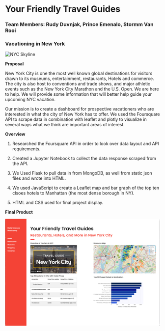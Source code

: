 # Your Friendly Travel Guides

### Team Members: Rudy Duvnjak, Prince Emenalo, Stormm Van Rooi

### Vacationing in New York

![NYC Skyline](https://images.unsplash.com/photo-1570304816841-906a17d7b067?ixlib=rb-1.2.1&ixid=MnwxMjA3fDB8MHxzZWFyY2h8MXx8bmV3JTIweW9yayUyMHNreWxpbmV8ZW58MHx8MHx8&w=1000&q=80)

**Proposal**

New York City is one the most well known global destinations for visitors drawn to its museums, entertainment, restaurants, Hotels and commerce. The city is also host to conventions and trade shows, and major athletic events such as the New York City Marathon and the U.S. Open.
We are here to help. We will provide some information that will better help guide your upcoming NYC vacation.  

Our mission is to create a dashboard for prospective vacationers who are interested in what the city of New York has to offer. We used the Foursquare API to scrape data in combination with leaflet and plotly to visualize in several ways what we think are important areas of interest.

**Overview**

1. Researched the Foursquare API in order to look over data layout and API requirements.

2. Created a Jupyter Notebook to collect the data response scraped from the API.

3. We Used Flask to pull data in from MongoDB, as well from static json files and wrote into HTML.

4. We used JavaScript to create a Leaflet map and bar graph of the top ten clsoes hotels to Manhattan (the most dense borough in NY).

5. HTML and CSS used for final project display.

**Final Product**

![NYC Dashboard](https://github.com/stormmvanrooi/yourfriendly_travelguides/blob/master/Screenshot%20of%20NYC%20Dashboard.png)


   
 
